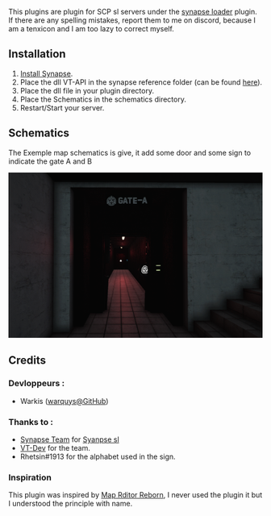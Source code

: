 
This plugins are plugin for SCP sl servers under the [synapse loader](https://github.com/SynapseSL/Synapse) plugin.
If there are any spelling mistakes, report them to me on discord, because I am a tenxicon and I am too lazy to correct myself.

## Installation
1. [Install Synapse](https://github.com/SynapseSL/Synapse/wiki#hosting-guides).
2. Place the dll VT-API in the synapse reference folder (can be found [here](https://github.com/VT-DevGiT/VT-Api)).
3. Place the dll file in your plugin directory.
4. Place the Schematics in the schematics directory.
5. Restart/Start your server.


## Schematics
The Exemple map schematics is give, it add some door and some sign to indicate the gate A and B

![Exemple Map](https://github.com/VT-DevGiT/VT-MapEditor/blob/main/asset/MapExemple.png)

## Credits
### Devloppeurs :
* Warkis ([warquys@GitHub](https://github.com/warquys))

### Thanks to :
* [Synapse Team](https://github.com/SynapseSL) for [Syanpse sl](https://github.com/SynapseSL/Synapse)
* [VT-Dev](https://github.com/VT-DevGiT) for the team.
* Rhetsin#1913 for the alphabet used in the sign.

### Inspiration
This plugin was inspired by [Map Rditor Reborn](https://github.com/Michal78900/MapEditorReborn), I never used the plugin it but I understood the principle with name.


